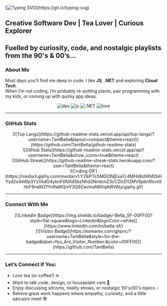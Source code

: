 [![Typing SVG](https://readme-typing-svg.herokuapp.com?font=Fira+Code&size=40&pause=1000&color=00FF00&center=true&vCenter=true&width=800&height=100&lines=Hello+World!)](https://git.io/typing-svg)

## Creative Software Dev | Tea Lover | Curious Explorer
Fuelled by curiosity, code, and nostalgic playlists from the 90's & 00’s...
---

### About Me
Most days you'll find me deep in code. I like **JS**, **.NET** and exploring **Cloud Tech**.  
When I’m not coding, I’m probably re-potting plants, pair programming with my kids, or coming up with quirky app ideas.

<div align="center">
  <img src="https://img.icons8.com/windows/32/00FF00/dev.png" alt="dev" />
  <img src="https://img.icons8.com/color/32/00FF00/javascript.png" alt="js" />
  <img src="https://img.icons8.com/color/32/00FF00/dot-net.png" alt=".NET" />
  <img src="https://img.icons8.com/pastel-glyph/32/00FF00/like--v1.png" alt="love" />
</div>

---

### GitHub Stats
<div align="center">
  [![Top Langs](https://github-readme-stats.vercel.app/api/top-langs/?username=TantBella&layout=compact&theme=react)](https://github.com/TantBella/github-readme-stats)
  <br/>
  ![GitHub Stats](https://github-readme-stats.vercel.app/api?username=TantBella&show_icons=true&theme=react)
  <br/>
  ![GitHub Streak](https://github-readme-streak-stats.herokuapp.com/?user=TantBella&theme=react)
</div>

<div align="center">
  ![Coding GIF](https://media3.giphy.com/media/v1.Y2lkPTc5MGI3NjExaTc4MHd6dWM2bHYyd2o3eWp3YzVkdG4ybnF6NXd5bzNhd2NmbmZ3cCZlcD12MV9pbnRlcm5hbF9naWZfYnlfaWQmY3Q9Zw/maNB0qAiRVAty/giphy.gif)
</div>

---

### Connect With Me
<div align="center">
  [![LinkedIn Badge](https://img.shields.io/badge/-Bella_SF-00FF00?style=flat-square&logo=Linkedin&logoColor=white)](https://www.linkedin.com/in/bella-sf/)
  <br/>
  [![Visitor Badge](https://komarev.com/ghpvc/?username=TantBella&style=for-the-badge&label=You_Are_Visitor_Number:&color=00FF00)](https://github.com/TantBella)
</div>

---

### Let’s Connect If You:
- Love tea (or coffee!) ☕  
- Want to talk code, design, or houseplant care 🌱  
- Enjoy discussing sitcoms, reality shows, or nostalgic 90's/00's topics 🎶  
- Believe great work happens where empathy, curiosity, and a little sarcasm meet 😎

<!-- [![Typing SVG](https://readme-typing-svg.herokuapp.com?font=Fira+Code&size=40&pause=1000&color=00FF00&center=true&vCenter=true&width=800&height=100&lines=Hello+World!)](https://git.io/typing-svg)


## Creative software dev fueled by tea, curiosity and sometimes a playlist with nostalgic music from the 90's and 00’s...  
---

### About me:  
Most days you'll find me deep in code. I like JS, .NET and I'm exploring Cloud Tech.  

<div align="center">
  <img src="https://img.icons8.com/windows/32/000000/dev.png" alt="dev" />

</div>

When I’m not coding, I’m probably re-potting plants, pair programming with my kids (because why not start them early?) or coming up with weird app ideas.


---

[![Top Langs](https://github-readme-stats.vercel.app/api/top-langs/?username=TantBella)](https://github.com/TantBella/github-readme-stats)
![me coding](https://media3.giphy.com/media/v1.Y2lkPTc5MGI3NjExaTc4MHd6dWM2bHYyd2o3eWp3YzVkdG4ybnF6NXd5bzNhd2NmbmZ3cCZlcD12MV9pbnRlcm5hbF9naWZfYnlfaWQmY3Q9Zw/maNB0qAiRVAty/giphy.gif)

---
## 𝗦𝘁𝗮𝘁𝘀

![Tantbellas github stats](https://github-readme-stats.vercel.app/api?username=TantBella&show_icons=true&theme=dracula)

---

### Let’s connect if you:
- Like tea (or coffee, I won’t judge)
- Want to talk code, design, or houseplant pest control (yes, I know way too much about that)  
- Enjoy discussing which sitcom is the GOAT (it's obviously The Office) or why there aren’t more seasons of Ghosts? Or maybe dissect the latest chaos on RHOBH or MAFS? (Yes, please.)  
- Believe that great work happens where empathy, curiosity and sarcasm meet
- 
[![Linkedin Badge](https://img.shields.io/badge/-Bella_SF-green?style=flat-square&logo=Linkedin&logoColor=white)](https://www.linkedin.com/in/bella-sf/)

---

## Thanks for stopping by! 
![love](https://img.icons8.com/pastel-glyph/32/000000/like--v1.png) Check out my pinned projects below to see what I’ve been up to lately.  
  
  
 ![](https://komarev.com/ghpvc/?username=TantBella&style=for-the-badge&label=You_Are_Visitor_Number:&color=green)
